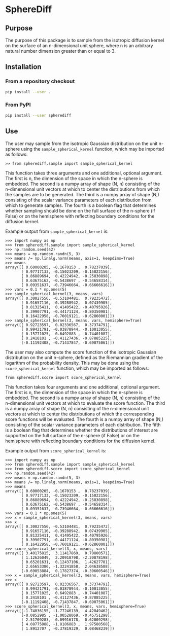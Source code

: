 # SphereDiff

## Purpose

The purpose of this package is to sample from the isotropic diffusion kernel 
on the surface of an n-dimensional unit sphere, where n is an arbitrary 
natural number dimension greater than or equal to 3.

## Installation

### From a repository checkout

```bash
pip install --user .
```

### From PyPI

```bash
pip install --user spherediff
```

## Use

The user may sample from the isotropic Gaussian distribution on the unit 
n-sphere using the `sample_spherical_kernel` function, which may be 
imported as follows:

```
>> from spherediff.sample import sample_spherical_kernel
```

This function takes three arguments and one additional, optional argument. 
The first is n, the dimension of the space in which the n-sphere is embedded. 
The second is a numpy array of shape (N, n) consisting of the n-dimensional 
unit vectors at which to center the distributions from which the samples are 
to be generated. The third is a numpy array of shape (N,) consisting of the 
scalar variance parameters of each distribution from which to generate 
samples. The fourth is a boolean flag that determines whether sampling should 
be done on the full surface of the n-sphere (if False) or on the hemisphere 
with reflecting boundary conditions for the diffusion kernel.

Example output from `sample_spherical_kernel` is:

```
>>> import numpy as np
>>> from spherediff.sample import sample_spherical_kernel
>>> np.random.seed(42)
>>> means = np.random.randn(5, 3)
>>> means /= np.linalg.norm(means, axis=1, keepdims=True)
>>> means
array([[ 0.60000205, -0.1670153 ,  0.78237039],
       [ 0.97717133, -0.15023209, -0.15022156],
       [ 0.86889694,  0.42224942, -0.25830898],
       [ 0.63675162, -0.5438697 , -0.54658314],
       [ 0.09351637, -0.73946664, -0.66666616]])
>>> vars = 0.1 * np.ones(5)
>>> sample_spherical_kernel(3, means, vars)
array([[ 0.30027556, -0.53104481,  0.79235472],
       [ 0.91657116, -0.39288942,  0.07439905],
       [ 0.81325411,  0.41495422, -0.40795926],
       [ 0.39907791, -0.44171124, -0.80350981],
       [ 0.16422958, -0.76019121, -0.62860001]])
>>> sample_spherical_kernel(3, means, vars, hemisphere=True)
array([[ 0.92723597,  0.02336567,  0.37374791],
       [ 0.99421791, -0.03878944, -0.10013055],
       [ 0.15771025,  0.6492883 , -0.74401087],
       [ 0.2418101 , -0.41127436, -0.87885225],
       [-0.11192408, -0.71437847, -0.69075061]])
```

The user may also compute the score function of the isotropic Gaussian 
distribution on the unit n-sphere, defined as the Riemannian gradient 
of the logarithm of the probability density. This may be done using the 
`score_spherical_kernel` function, which may be imported as follows:

```
from spherediff.score import score_spherical_kernel
```

This function takes four arguments and one additional, optional argument. 
The first is n, the dimension of the space in which the n-sphere is embedded. 
The second is a numpy array of shape (N, n) consisting of the n-dimensional 
unit vectors at which to evaluate the score function. The third is a numpy 
array of shape (N, n) consisting of the n-dimensional unit vectors at which 
to center the distributions of which the corresponding score functions will 
be evaluated. The fourth is a numpy array of shape (N,) consisting of the 
scalar variance parameters of each distribution. The fifth is a boolean 
flag that determines whether the distributions of interest are supported 
on the full surface of the n-sphere (if False) or on the hemisphere with 
reflecting boundary conditions for the diffusion kernel.

Example output from `score_spherical_kernel` is:

```
>>> import numpy as np
>>> from spherediff.sample import sample_spherical_kernel
>>> from spherediff.score import score_spherical_kernel
>>> np.random.seed(42)
>>> means = np.random.randn(5, 3)
>>> means /= np.linalg.norm(means, axis=1, keepdims=True)
>>> means
array([[ 0.60000205, -0.1670153 ,  0.78237039],
       [ 0.97717133, -0.15023209, -0.15022156],
       [ 0.86889694,  0.42224942, -0.25830898],
       [ 0.63675162, -0.5438697 , -0.54658314],
       [ 0.09351637, -0.73946664, -0.66666616]])
>>> vars = 0.1 * np.ones(5)
>>> x = sample_spherical_kernel(3, means, vars)
>>> x
array([[ 0.30027556, -0.53104481,  0.79235472],
       [ 0.91657116, -0.39288942,  0.07439905],
       [ 0.81325411,  0.41495422, -0.40795926],
       [ 0.39907791, -0.44171124, -0.80350981],
       [ 0.16422958, -0.76019121, -0.62860001]])
>>> score_spherical_kernel(3, x, means, vars)
array([[ 3.40175815,  3.11417869,  0.79800571],
       [ 1.12626049,  2.20918798, -2.20878198],
       [ 0.65201631,  0.12437106,  1.42627781],
       [ 2.65653386, -1.32241858,  2.04638588],
       [-0.69053884,  0.17827374, -0.39600546]])
>>> x = sample_spherical_kernel(3, means, vars, hemisphere=True)
>>> x
array([[ 0.92723597,  0.02336567,  0.37374791],
       [ 0.99421791, -0.03878944, -0.10013055],
       [ 0.15771025,  0.6492883 , -0.74401087],
       [ 0.2418101 , -0.41127436, -0.87885225],
       [-0.11192408, -0.71437847, -0.69075061]])
>>> score_spherical_kernel(3, x, means, vars, hemisphere=True)
array([[-1.74036155, -1.77246139,  4.42849462],
       [-0.0852985 , -1.00528069, -0.45751298],
       [ 2.51709283,  0.09916178,  0.62009298],
       [ 4.08775888, -1.8186883 ,  1.97580568],
       [ 1.8912707 , -0.37819329,  0.08468239]])
```
